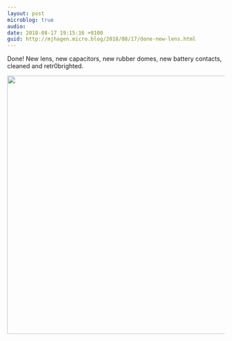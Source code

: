 ```yaml
---
layout: post
microblog: true
audio: 
date: 2018-08-17 19:15:16 +0100
guid: http://mjhagen.micro.blog/2018/08/17/done-new-lens.html
---
```

Done! New lens, new capacitors, new rubber domes, new battery contacts, cleaned and retr0brighted.

<img src="http://mjhagen.micro.blog/uploads/2018/fe92281848.jpg" width="600" height="600" />
